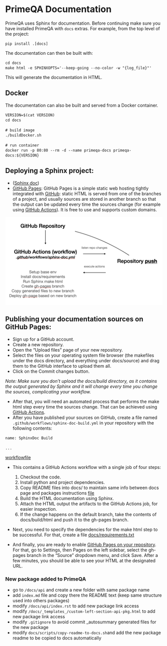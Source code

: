 # PrimeQA Documentation

PrimeQA uses Sphinx for documentation.  Before continuing make sure you have installed PrimeQA
with `docs` extras.  For example, from the top level of the project:

```shell
pip install .[docs]
```

The documentation can then be built with:

```shell
cd docs
make html -e SPHINXOPTS='--keep-going --no-color -w "{log_file}"'   
```

This will generate the documentation in HTML.

## Docker

The documentation can also be built and served from a Docker container.

```shell
VERSION=$(cat VERSION)
cd docs

# build image
./buildDocker.sh

# run container
docker run -p 80:80 --rm -d --name primeqa-docs primeqa-docs:${VERSION}
```

## Deploying a Sphinx project:
* ([Sphinx doc](https://www.sphinx-doc.org/en/master/tutorial/deploying.html))      
* [GitHub Pages](https://pages.github.com/): GitHub Pages is a simple static web hosting tightly integrated with [GitHub](https://github.com/): static HTML is served from one of the branches of a project, and usually sources are stored in another branch so that the output can be updated every time the sources change (for example using [GitHub Actions](https://github.com/features/actions)). It is free to use and supports custom domains.

<img src="_static/img/github-actions.png" width="500" class="center">

## Publishing your documentation sources on GitHub Pages:           
* Sign up for a GitHub account.
* Create a new repository.
* Open the “Upload files” page of your new repository.
* Select the files on your operating system file browser (the makefiles under the docs directory, and everything under docs/source) and drag them to the GitHub interface to upload them all.
* Click on the Commit changes button.

*Note: Make sure you don’t upload the docs/build directory, as it contains the output generated by Sphinx and it will change every time you change the sources, complicating your workflow.*

* After that, you will need an automated process that performs the make html step every time the sources change. That can be achieved using [GitHub Actions](https://github.com/features/actions).
* After you have published your sources on GitHub, create a file named `.github/workflows/sphinx-doc-build.yml` in your repository with the following contents:       
```
name: SphinxDoc Build

...

```

[workflowfile](https://github.com/primeqa/primeqa/blob/main/.github/workflows/sphinx-doc-build.yml)    

* This contains a GitHub Actions workflow with a single job of four steps:
    1. Checkout the code.
    2. Install python and project dependencies.
    3. Copy README files into docs/ to maintain same info between docs page and packages instructions [file](https://github.com/primeqa/primeqa/blob/main/docs/scripts/copy-readme-to-docs.sh)
    4. Build the HTML documentation using Sphinx.
    5. Attach the HTML output the artifacts to the GitHub Actions job, for easier inspection.
    6. If the change happens on the default branch, take the contents of docs/build/html and push it to the gh-pages branch.

* Next, you need to specify the dependencies for the make html step to be successful. For that, create a file [docs/requirements.txt](https://github.com/primeqa/primeqa/tree/main/docs/requirements.txt) 

* And finally, you are ready to enable [GitHub Pages on your repository](https://docs.github.com/en/pages/getting-started-with-github-pages/configuring-a-publishing-source-for-your-github-pages-site). For that, go to Settings, then Pages on the left sidebar, select the gh-pages branch in the “Source” dropdown menu, and click Save. After a few minutes, you should be able to see your HTML at the designated URL.        

### New package added to PrimeQA    
- go to `/docs/api` and create a new folder with same package name  
- add `index.md` file and copy there the README text (keep same structure used into others packages)  
- modify `/docs/api/index.rst` to add new package link access 
- modify `/docs/_templates_/custom-left-section-api-pkg.html` to add new package link access 
- modify `.gitignore` to avoid commit _autosummary generated files for the new package   
- modify `docs/scripts/copy-readme-to-docs.sh`and add the new package readme to be copied to docs automatically   

